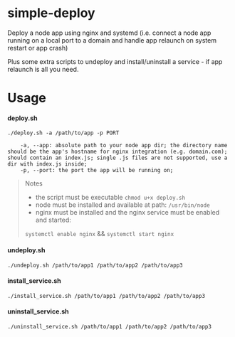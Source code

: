 # simple-deploy
Deploy a node app using nginx and systemd (i.e. connect a node app running on a local port to a domain and handle app relaunch on system restart or app crash)

Plus some extra scripts to undeploy and install/uninstall a service - if app relaunch is all you need.

# Usage

#### deploy.sh
```
./deploy.sh -a /path/to/app -p PORT

	-a, --app: absolute path to your node app dir; the directory name should be the app's hostname for nginx integration (e.g. domain.com); should contain an index.js; single .js files are not supported, use a dir with index.js inside;
	-p, --port: the port the app will be running on;
```

> Notes
> - the script must be executable `chmod u+x deploy.sh`
> - node must be installed and available at path: `/usr/bin/node`
> - nginx must be installed and the nginx service must be enabled and started:
>
> `systemctl enable nginx`
> &&
> `systemctl start nginx`

#### undeploy.sh
```
./undeploy.sh /path/to/app1 /path/to/app2 /path/to/app3
```

#### install_service.sh
```
./install_service.sh /path/to/app1 /path/to/app2 /path/to/app3
```

#### uninstall_service.sh
```
./uninstall_service.sh /path/to/app1 /path/to/app2 /path/to/app3
```

